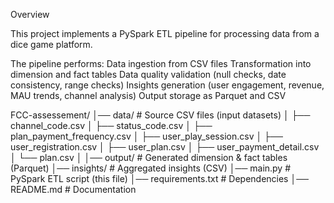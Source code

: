Overview

This project implements a PySpark ETL pipeline for processing data from a dice game platform.

The pipeline performs:
Data ingestion from CSV files
Transformation into dimension and fact tables
Data quality validation (null checks, date consistency, range checks)
Insights generation (user engagement, revenue, MAU trends, channel analysis)
Output storage as Parquet and CSV

FCC-assessement/
│── data/                      # Source CSV files (input datasets)
│   ├── channel_code.csv
│   ├── status_code.csv
│   ├── plan_payment_frequency.csv
│   ├── user_play_session.csv
│   ├── user_registration.csv
│   ├── user_plan.csv
│   ├── user_payment_detail.csv
│   └── plan.csv
│
│── output/                    # Generated dimension & fact tables (Parquet)
│── insights/                  # Aggregated insights (CSV)
│── main.py                    # PySpark ETL script (this file)
│── requirements.txt           # Dependencies
│── README.md                  # Documentation
